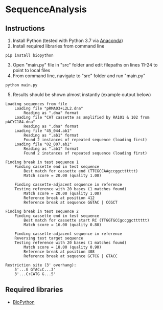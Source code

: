 # SequenceAnalysis

## Instructions
1. Install Python (tested with Python 3.7 via [Anaconda](https://www.anaconda.com/))
2. Install required libraries from command line
```
pip install biopython
```
3. Open "main.[]()py" file in "src" folder and edit filepaths on lines 11-24 to point to local files
4. From command line, navigate to "src" folder and run "main.[]()py"
```
python main.py
```
5. Results should be shown almost instantly (example output below)
```
Loading sequences from file
    Loading file "pRMA03+L2L2.dna"
        Reading as ".dna" format
    Loading file "CAT cassette as amplified by RA101 & 102 from pACYC184.dna"
        Reading as ".dna" format
    Loading file "45_044.ab1"
        Reading as ".ab1" format
        Found 2 instances of repeated sequence (loading first)
    Loading file "02_007.ab1"
        Reading as ".ab1" format
        Found 2 instances of repeated sequence (loading first)

Finding break in test sequence 1
    Finding cassette end in test sequence
        Best match for cassette end (TTCGCCAAgccggctttttt)
        Match score = 20.00 (quality 1.00)

    Finding cassette-adjacent sequence in reference
    Testing reference with 20 bases (1 matches found)
        Match score = 20.00 (quality 1.00)
        Reference break at position 412
        Reference break at sequence GGTAC | CCGCT

Finding break in test sequence 2
    Finding cassette end in test sequence
        Best match for cassette start RC (TTGGTGCCgccggctttttt)
        Match score = 16.00 (quality 0.80)

    Finding cassette-adjacent sequence in reference
    Reversing test target sequence
    Testing reference with 20 bases (1 matches found)
        Match score = 18.00 (quality 0.90)
        Reference break at position 408
        Reference break at sequence GCTCG | GTACC

Restriction site (3' overhang):
    5'...G GTAC↓C...3'
    3'...C↑CATG G...5'
```

## Required libraries
- [BioPython](https://biopython.org/)
